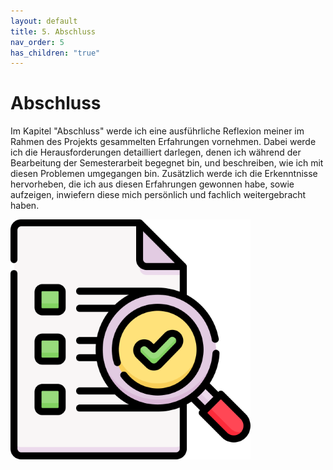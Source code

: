 ```yaml
---
layout: default
title: 5. Abschluss
nav_order: 5
has_children: "true"
---
```


# Abschluss

Im Kapitel "Abschluss" werde ich eine ausführliche Reflexion meiner im Rahmen des Projekts gesammelten Erfahrungen vornehmen. Dabei werde ich die Herausforderungen detailliert darlegen, denen ich während der Bearbeitung der Semesterarbeit begegnet bin, und beschreiben, wie ich mit diesen Problemen umgegangen bin. Zusätzlich werde ich die Erkenntnisse hervorheben, die ich aus diesen Erfahrungen gewonnen habe, sowie aufzeigen, inwiefern diese mich persönlich und fachlich weitergebracht haben.

![Abschluss](../../ressources/images/abschluss.png)

